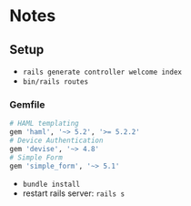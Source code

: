 # Notes

## Setup

- `rails generate controller welcome index`
- `bin/rails routes`

### Gemfile

```ruby
# HAML templating
gem 'haml', '~> 5.2', '>= 5.2.2'
# Device Authentication
gem 'devise', '~> 4.8'
# Simple Form
gem 'simple_form', '~> 5.1'
```

- `bundle install`
- restart rails server: `rails s`
